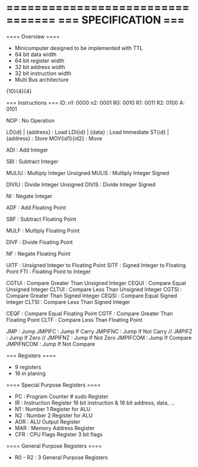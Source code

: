 =================================
===       SPECIFICATION       ===
=================================

==== Overview ====
* Minicomputer designed to be implemented with TTL
* 64 bit data width
* 64 bit register width
* 32 bit address width
* 32 bit instruction width
* Multi Bus architecture

{10}{4}{4}

=== Instructions ===
ID: 
    n1: 0000
    n2: 0001
    R0: 0010
    R1: 0011
    R2: 0100
    A: 0101

NOP : No Operation

LD{id} | {address} : Load
LDI{id} | {data} : Load Immediate
ST{id} | {address} : Store
MOV{id1}{id2} : Move

ADI : Add Integer

SBI : Subtract Integer

MULIU : Multiply Integer Unsigned
MULIS : Multiply Integer Signed

DIVIU : Divide Integer Unsigned
DIVIS : Divide Integer Signed

NI : Negate Integer

ADF : Add Floating Point

SBF : Subtract Floating Point

MULF : Multiply Floating Point

DIVF : Divide Floating Point

NF : Negate Floating Point

UITF : Unsigned Integer to Floating Point
SITF : Signed Integer to Floating Point
FTI : Floating Point to Integer

CGTUI : Compare Greater Than Unsigned Integer
CEQUI : Compare Equal Unsigned Integer
CLTUI : Compare Less Than Unsigned Integer
CGTSI : Compare Greater Than Signed Integer
CEQSI : Compare Equal Signed Integer
CLTSI : Compare Less Than Signed Integer

CEQF : Compare Equal Floating Point
CGTF : Compare Greater Than Floating Point
CLTF : Compare Less Than Floating Point

JMP : Jump
JMPIFC : Jump If Carry
JMPIFNC : Jump If Not Carry
// JMPIFZ : Jump If Zero
// JMPIFNZ : Jump If Not Zero
JMPIFCOM : Jump If Compare
JMPIFNCOM : Jump If Not Compare

=== Registers ====
* 9 registers
* 16 in planing

==== Special Purpose Registers ====
* PC : Program Counter # sudo Register
* IR : Instruction Register 16 bit instruction & 16 bit address, data, ...
* N1 : Number 1 Register for ALU
* N2 : Number 2 Register for ALU
* AOR : ALU Output Register
* MAR : Memory Address Register
* CFR : CPU Flags Register 3 bit flags
<!-- * HEX : Hexadecimal Display Register -->

==== General Purpose Registers ====
* R0 - R2 : 3 General Purpose Registers

